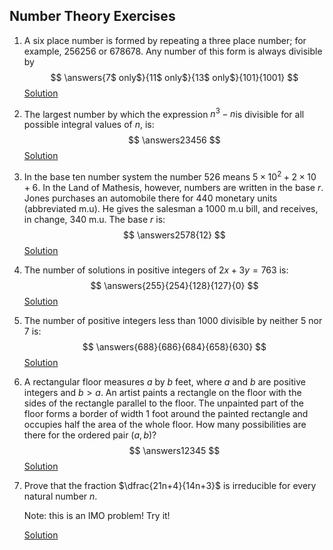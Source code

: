 ## Number Theory Exercises

1. A six place number is formed by repeating a three place number; for example, $256256$ or $678678$. Any number of this form is always divisible by
   $$
   \answers{7$ only$}{11$ only$}{13$ only$}{101}{1001}
   $$
   [Solution](https://artofproblemsolving.com/wiki/index.php/1951_AHSME_Problems/Problem_19)

   

2. The largest number by which the expression $n^3 - n$is divisible for all possible integral values of $n$, is:
   $$
   \answers23456
   $$
   [Solution](https://artofproblemsolving.com/wiki/index.php/1951_AHSME_Problems/Problem_15)

   

3. In the base ten number system the number $526$ means $5 \times 10^2+2 \times 10 + 6$. In the Land of Mathesis, however, numbers are written in the base $r$. Jones purchases an automobile there for $440$ monetary units (abbreviated m.u). He gives the salesman a $1000$ m.u bill, and receives, in change, $340$ m.u. The base $r$ is:
   $$
   \answers2578{12}
   $$
   [Solution](https://artofproblemsolving.com/wiki/index.php/1961_AHSME_Problems/Problem_17)

   

4. The number of solutions in positive integers of $2x+3y=763$ is:
   $$
   \answers{255}{254}{128}{127}{0}
   $$
   [Solution](https://artofproblemsolving.com/wiki/index.php/1963_AHSME_Problems/Problem_31)

   

5. The number of positive integers less than $1000$ divisible by neither $5$ nor $7$ is:
   $$
   \answers{688}{686}{684}{658}{630}
   $$
   [Solution](https://artofproblemsolving.com/wiki/index.php/1966_AHSME_Problems/Problem_29)

   

6. A rectangular floor measures $a$ by $b$ feet, where $a$ and $b$ are positive integers and $b > a$. An artist paints a rectangle on the floor with the sides of the rectangle parallel to the floor. The unpainted part of the floor forms a border of width $1$ foot around the painted rectangle and occupies half the area of the whole floor. How many possibilities are there for the ordered pair $(a,b)$?
   $$
   \answers12345
   $$
   [Solution](https://artofproblemsolving.com/wiki/index.php/2008_AMC_10B_Problems/Problem_23)

   

7. Prove that the fraction $\dfrac{21n+4}{14n+3}$ is irreducible for every natural number $n$.

   Note: this is an IMO problem! Try it!

   [Solution](https://artofproblemsolving.com/wiki/index.php/1959_IMO_Problems/Problem_1)